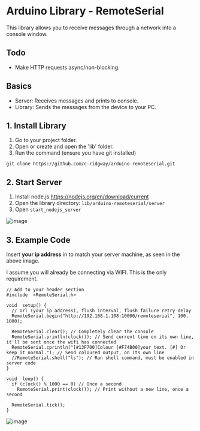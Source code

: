 # Arduino Library - RemoteSerial

This library allows you to receive messages through a network into a console window.

## Todo

- Make HTTP requests async/non-blocking.

## Basics

- Server: Receives messages and prints to console.
- Library: Sends the messages from the device to your PC.

## 1. Install Library

1. Go to your project folder.
2. Open or create and open the 'lib' folder.
3. Run the command (ensure you have git installed)

`git clone https://github.com/c-ridgway/arduino-remoteserial.git`


## 2. Start Server

1. Install node.js https://nodejs.org/en/download/current
2. Open the library directory: `lib/arduino-remoteserial/server`
3. Open `start_nodejs_server`

![image](https://github.com/c-ridgway/arduino-remoteserial/assets/74696795/d82ce0a8-bd5d-4280-9229-79c76cd39f2d)



## 3. Example Code

Insert **your ip address** in to match your server machine, as seen in the above image.

I assume you will already be connecting via WIFI. This is the only requirement.

```
// Add to your header section
#include  <RemoteSerial.h>

void  setup() {
  // Url (your ip address), flush interval, flush failure retry delay
  RemoteSerial.begin("http://192.168.1.108:10000/remoteserial", 100, 1000);

  RemoteSerial.clear(); // Completely clear the console
  RemoteSerial.println(clock()); // Send current time on its own line, it'll be sent once the wifi has connected
  RemoteSerial.cprintln("[#13F700]Colour [#F74B00]your text. [#] Or keep it normal."); // Send coloured output, on its own line
  //RemoteSerial.shell("ls"); // Run shell command, must be enabled in server code
}

void  loop() {
  if (clock() % 1000 == 0) // Once a second
    RemoteSerial.print(clock()); // Print without a new line, once a second

  RemoteSerial.tick();
}
```
![image](https://github.com/c-ridgway/arduino-remoteserial/assets/74696795/ddd039b9-4081-438b-b8fd-50e08adae6d2)


